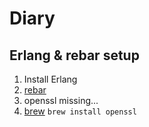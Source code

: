 
# Diary

## Erlang & rebar setup

1. Install Erlang
2. [rebar](https://github.com/rebar/rebar/wiki/Getting-started)
3. openssl missing... 
4. [brew](http://brew.sh/) `brew install openssl`
 